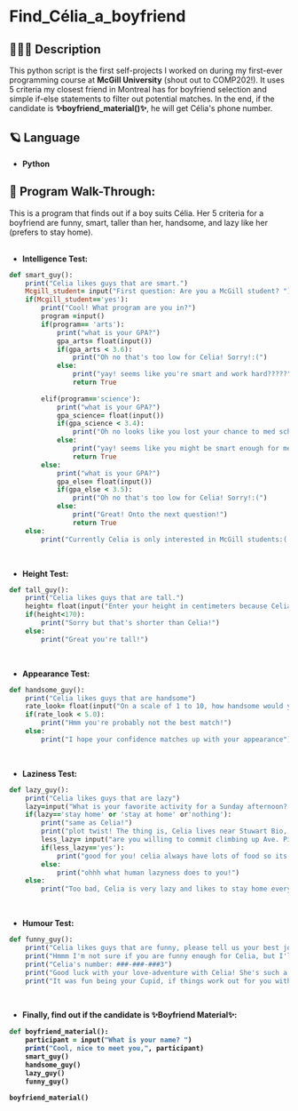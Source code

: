 <h1>Find_Célia_a_boyfriend</h1>

<h2>👩🏻‍💻 Description</h2>
This python script is the first self-projects I worked on during my first-ever programming course at <b>McGill University</b> (shout out to COMP202!). It uses 5 criteria my closest friend in Montreal has for boyfriend selection and simple if-else statements to filter out potential matches. In the end, if the candidate is <b>✨boyfriend_material()✨</b>, he will get Célia's phone number. 
<br />

<h2>🪐 Language</h2>

- <b>Python</b>


<h2>🦠 Program Walk-Through:</h2>
This is a program that finds out if a boy suits Célia. Her 5 criteria for a boyfriend are funny, smart, taller than her, handsome, and lazy like her (prefers to stay home). 

<br/>
<br/>

- <b>Intelligence Test:</b>

```ruby
def smart_guy():
    print("Celia likes guys that are smart.")
    Mcgill_student= input("First question: Are you a McGill student? ")
    if(Mcgill_student=='yes'):
        print("Cool! What program are you in?")
        program =input()
        if(program== 'arts'):
            print("what is your GPA?")
            gpa_arts= float(input())
            if(gpa_arts < 3.6):
                print("Oh no that's too low for Celia! Sorry!:(")
            else:
                print("yay! seems like you're smart and work hard?????")
                return True
        
        elif(program=='science'):
            print("what is your GPA?")
            gpa_science= float(input())
            if(gpa_science < 3.4):
                print("Oh no looks like you lost your chance to med school:(")
            else:
                print("yay! seems like you might be smart enough for med school???")
                return True
        else:
            print("what is your GPA?")
            gpa_else= float(input())
            if(gpa_else < 3.5):
                print("Oh no that's too low for Celia! Sorry!:(")
            else:
                print("Great! Onto the next question!")
                return True
    else:
        print("Currently Celia is only interested in McGill students:( Sorry")
```

<br/>

- <b>Height Test:</b>

```ruby
def tall_guy():
    print("Celia likes guys that are tall.")
    height= float(input("Enter your height in centimeters because Celia is Canadian and I'm too lazy to calculate for you: "))
    if(height<170):
        print("Sorry but that's shorter than Celia!")
    else:
        print("Great you're tall!")
```

<br/>

- <b>Appearance Test:</b>

```ruby
def handsome_guy():
    print("Celia likes guys that are handsome")
    rate_look= float(input("On a scale of 1 to 10, how handsome would you rate yourself? "))
    if(rate_look < 5.0):
        print("Hmm you're probably not the best match!")
    else:
        print("I hope your confidence matches up with your appearance")
```

<br/>

- <b>Laziness Test:</b>

```ruby
def lazy_guy():
    print("Celia likes guys that are lazy")
    lazy=input("What is your favorite activity for a Sunday afternoon? ")
    if(lazy=='stay home' or 'stay at home' or'nothing'):
        print("same as Celia!")
        print("plot twist! The thing is, Celia lives near Stuwart Bio, so even though you should be lazy like her, you have to be a bit less lazy because you'll have to clime up the hill")
        less_lazy= input("are you willing to commit climbing up Ave. Pins everyday? ")
        if(less_lazy=='yes'):
            print("good for you! celia always have lots of food so its good excercise anyway.")
        else:
            print("ohhh what human lazyness does to you!")
    else:
        print("Too bad, Celia is very lazy and likes to stay home everyday")
```

<br/>

- <b>Humour Test:</b>

```ruby
def funny_guy():
    print("Celia likes guys that are funny, please tell us your best joke:"), input()
    print("Hmmm I'm not sure if you are funny enough for Celia, but I'll give you her number since you've past most questions!")
    print("Celia's number: ###-###-###3")
    print("Good luck with your love-adventure with Celia! She's such a smart/beautiful/nice/lazy person!")
    print("It was fun being your Cupid, if things work out for you with Celia please be my Cupid too!")
```

<br/>

- <b>Finally, find out if the candidate is <b>✨Boyfriend Material✨:</b>

```ruby
def boyfriend_material():
    participant = input("What is your name? ")
    print("Cool, nice to meet you,", participant)
    smart_guy()
    handsome_guy()
    lazy_guy()
    funny_guy()
    
boyfriend_material()
```
